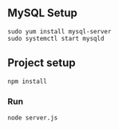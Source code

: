 ## MySQL Setup

```
sudo yum install mysql-server
sudo systemctl start mysqld
```

## Project setup
```
npm install
```

### Run
```
node server.js
```
